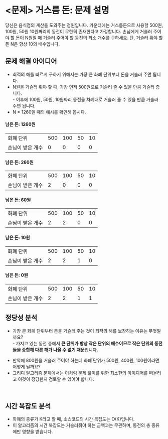 <h1><문제> 거스름 돈: 문제 설명</h1>
당신은 음식점의 계산을 도와주는 점원입니다. 카운터에는 거스름돈으로 사용할 500원, 100원, 50원 10원짜리의 동전이 무한히 존재한다고 가정합니다. 손님에게 거슬러 주어야 할 돈이 N원일 때 거슬러 주어야 할 동전의 최소 개수를 구하세요. 단, 거슬러 줘야 할 돈 N은 항상 10의 배수입니다.

<h2>문제 해결 아이디어</h2>
<ul>
    <li>최적의 해를 빠르게 구하기 위해서는 가장 큰 화폐 단위부터 돈을 거슬러 주면 됩니다.</li>
    <li>N원을 거슬러 줘야 할 때, 가장 먼저 500원으로 거슬러 줄 수 있을 만큼 거슬러 줍니다.</li>
        - 이후에 100원, 50원, 10원짜리 동전을 차례대로 거슬러 줄 수 있을 만큼 거슬러 주면 됩니다.
    <li>N = 1260일 때의 예시를 확인해 봅시다.</li>
</ul>

<h4>남은 돈: 1260원</h4>
<table>
    <tr>
        <td>화폐 단위</td>
        <td>500</td>
        <td>100</td>
        <td>50</td>
        <td>10</td>
    </tr>
    <tr>
        <td>손님이 받은 개수</td>
        <td>0</td>
        <td>0</td>
        <td>0</td>
        <td>0</td>
    </tr>
</table>

<h4>남은 돈: 260원</h4>
<table>
    <tr>
        <td>화폐 단위</td>
        <td>500</td>
        <td>100</td>
        <td>50</td>
        <td>10</td>
    </tr>
    <tr>
        <td>손님이 받은 개수</td>
        <td>2</td>
        <td>0</td>
        <td>0</td>
        <td>0</td>
    </tr>
</table>

<h4>남은 돈: 60원</h4>
<table>
    <tr>
        <td>화폐 단위</td>
        <td>500</td>
        <td>100</td>
        <td>50</td>
        <td>10</td>
    </tr>
    <tr>
        <td>손님이 받은 개수</td>
        <td>2</td>
        <td>2</td>
        <td>0</td>
        <td>0</td>
    </tr>
</table>

<h4>남은 돈: 10원</h4>
<table>
    <tr>
        <td>화폐 단위</td>
        <td>500</td>
        <td>100</td>
        <td>50</td>
        <td>10</td>
    </tr>
    <tr>
        <td>손님이 받은 개수</td>
        <td>2</td>
        <td>2</td>
        <td>1</td>
        <td>0</td>
    </tr>
</table>

<h4>남은 돈: 0원</h4>
<table>
    <tr>
        <td>화폐 단위</td>
        <td>500</td>
        <td>100</td>
        <td>50</td>
        <td>10</td>
    </tr>
    <tr>
        <td>손님이 받은 개수</td>
        <td>2</td>
        <td>2</td>
        <td>1</td>
        <td>1</td>
    </tr>
</table>

<h2>정당성 분석</h2>
<ul>
    <li>가장 큰 화폐 단위부터 돈을 거슬러 주는 것이 최적의 해를 보장하는 이유는 무엇일까요?</li>
    - 가지고 있는 동전 중에서 <b>큰 단위가 항상 작은 단위의 배수이므로 작은 단위의 동전들을 종합해 다른 해가 나올 수 없기 때문</b>입니다.</p>
    <li>만약에 800원을 거슬러 주어야 하는데 화폐 단위가 500원, 400원, 100원이라면 어떻게 될까요?</li>
    <li>그리디 알고리즘 문제에서는 이처럼 문제 풀이를 위한 최소한의 아이디어를 떠올리고 이것이 정당한지 검토할 수 있어야 합니다.</li>
</ul>

<br>

<h2>시간 복잡도 분석</h2>
<ul>
    <li>화폐의 종류가 K라고 할 때, 소스코드의 시간 복잡도는 O(K)입니다.</li>
    <li>이 알고리즘의 시간 복잡도는 거슬러줘야 하는 금액과는 무관하며, 동전의 총 종류에만 영향을 받습니다.</li>
</ul>

